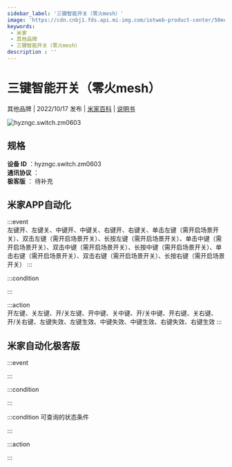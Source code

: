 ```yaml
---
sidebar_label: '三键智能开关（零火mesh）'
image: 'https://cdn.cnbj1.fds.api.mi-img.com/iotweb-product-center/50ee89386c6b039094b0b551dbd936c7_1661830224862.png?GalaxyAccessKeyId=AKVGLQWBOVIRQ3XLEW&Expires=9223372036854775807&Signature=naJuL8NS6KcU2hbK0jE+z42Msxg='
keywords: 
 - 米家
 - 其他品牌
 - 三键智能开关（零火mesh）
description : ''
---
```

# 三键智能开关（零火mesh）

其他品牌 | 2022/10/17 发布 | [米家百科](https://home.mi.com/webapp/content/baike/product/index.html?model=hyzngc.switch.zm0603) | [说明书](https://home.mi.com/views/introduction.html?model=hyzngc.switch.zm0603&region=cn)

![hyzngc.switch.zm0603](https://cdn.cnbj1.fds.api.mi-img.com/iotweb-product-center/50ee89386c6b039094b0b551dbd936c7_1661830224862.png?GalaxyAccessKeyId=AKVGLQWBOVIRQ3XLEW&Expires=9223372036854775807&Signature=naJuL8NS6KcU2hbK0jE+z42Msxg=)

## 规格  
> 
**设备 ID** ：hyzngc.switch.zm0603  
**通讯协议** ：  
**极客版**  ： 待补充 


## 米家APP自动化  

:::event  
左键开、左键关、中键开、中键关、右键开、右键关、单击左键（需开启场景开关）、双击左键（需开启场景开关）、长按左键（需开启场景开关）、单击中键（需开启场景开关）、双击中键（需开启场景开关）、长按中键（需开启场景开关）、单击右键（需开启场景开关）、双击右键（需开启场景开关）、长按右键（需开启场景开关）
:::

:::condition  

:::

:::action   
开左键、关左键、开/关左键、开中键、关中键、开/关中键、开右键、关右键、开/关右键、左键失效、左键生效、中键失效、中键生效、右键失效、右键生效
:::

## 米家自动化极客版  

:::event  

:::

:::condition  

:::

:::condition 可查询的状态条件  

:::

:::action  

:::

        
